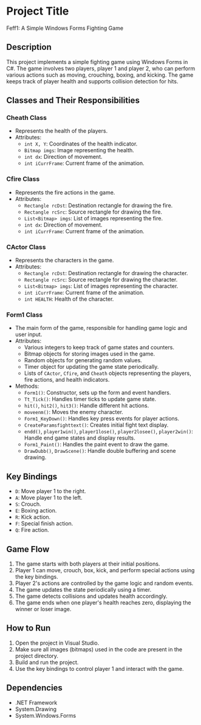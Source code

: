 # Project Title

Feff1: A Simple Windows Forms Fighting Game

## Description

This project implements a simple fighting game using Windows Forms in C#. The game involves two players, player 1 and player 2, who can perform various actions such as moving, crouching, boxing, and kicking. The game keeps track of player health and supports collision detection for hits.

## Classes and Their Responsibilities

### Cheath Class
- Represents the health of the players.
- Attributes:
  - `int X, Y`: Coordinates of the health indicator.
  - `Bitmap imgs`: Image representing the health.
  - `int dx`: Direction of movement.
  - `int iCurrFrame`: Current frame of the animation.

### Cfire Class
- Represents the fire actions in the game.
- Attributes:
  - `Rectangle rcDst`: Destination rectangle for drawing the fire.
  - `Rectangle rcSrc`: Source rectangle for drawing the fire.
  - `List<Bitmap> imgs`: List of images representing the fire.
  - `int dx`: Direction of movement.
  - `int iCurrFrame`: Current frame of the animation.

### CActor Class
- Represents the characters in the game.
- Attributes:
  - `Rectangle rcDst`: Destination rectangle for drawing the character.
  - `Rectangle rcSrc`: Source rectangle for drawing the character.
  - `List<Bitmap> imgs`: List of images representing the character.
  - `int iCurrFrame`: Current frame of the animation.
  - `int HEALTH`: Health of the character.

### Form1 Class
- The main form of the game, responsible for handling game logic and user input.
- Attributes:
  - Various integers to keep track of game states and counters.
  - Bitmap objects for storing images used in the game.
  - Random objects for generating random values.
  - Timer object for updating the game state periodically.
  - Lists of `CActor`, `Cfire`, and `Cheath` objects representing the players, fire actions, and health indicators.
- Methods:
  - `Form1()`: Constructor, sets up the form and event handlers.
  - `Tt_Tick()`: Handles timer ticks to update game state.
  - `hit()`, `hit2()`, `hit3()`: Handle different hit actions.
  - `moveenm()`: Moves the enemy character.
  - `Form1_KeyDown()`: Handles key press events for player actions.
  - `CreateParamsfighttext()`: Creates initial fight text display.
  - `endd()`, `player1win()`, `player1lose()`, `player2losee()`, `player2win()`: Handle end game states and display results.
  - `Form1_Paint()`: Handles the paint event to draw the game.
  - `DrawDubb()`, `DrawScene()`: Handle double buffering and scene drawing.

## Key Bindings

- `D`: Move player 1 to the right.
- `A`: Move player 1 to the left.
- `S`: Crouch.
- `E`: Boxing action.
- `R`: Kick action.
- `F`: Special finish action.
- `Q`: Fire action.

## Game Flow

1. The game starts with both players at their initial positions.
2. Player 1 can move, crouch, box, kick, and perform special actions using the key bindings.
3. Player 2's actions are controlled by the game logic and random events.
4. The game updates the state periodically using a timer.
5. The game detects collisions and updates health accordingly.
6. The game ends when one player's health reaches zero, displaying the winner or loser image.

## How to Run

1. Open the project in Visual Studio.
2. Make sure all images (bitmaps) used in the code are present in the project directory.
3. Build and run the project.
4. Use the key bindings to control player 1 and interact with the game.

## Dependencies

- .NET Framework
- System.Drawing
- System.Windows.Forms

